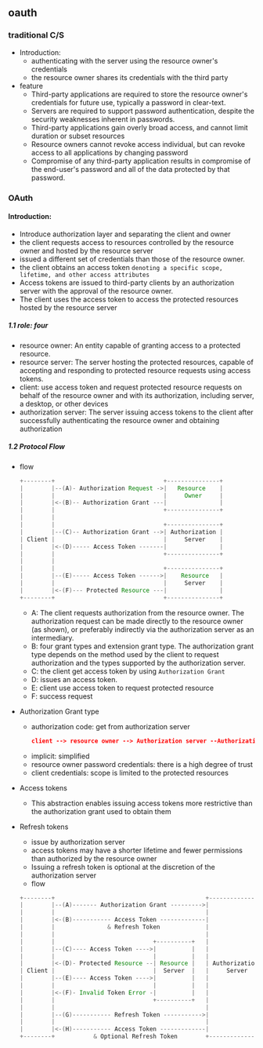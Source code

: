 ## oauth

### traditional C/S

- Introduction:
  - authenticating with the server using the resource owner's credentials
  - the resource owner shares its credentials with the third party
- feature
  - Third-party applications are required to store the resource owner's credentials for future use, typically a password in clear-text.
  - Servers are required to support password authentication, despite the security weaknesses inherent in passwords.
  - Third-party applications gain overly broad access, and cannot limit duration or subset resources
  - Resource owners cannot revoke access individual, but can revoke access to all applications by changing password
  - Compromise of any third-party application results in compromise of the end-user's password and all of the data protected by that password.

### OAuth

#### Introduction:

- Introduce authorization layer and separating the client and owner
- the client requests access to resources controlled by the resource owner and hosted by the resource server
- issued a different set of credentials than those of the resource owner.
- the client obtains an access token `denoting a specific scope, lifetime, and other access attributes`
- Access tokens are issued to third-party clients by an authorization server with the approval of the resource owner.
- The client uses the access token to access the protected resources hosted by the resource server

##### 1.1 role: four

- resource owner: An entity capable of granting access to a protected resource.
- resource server: The server hosting the protected resources, capable of accepting and responding to protected resource requests using access tokens.
- client: use access token and request protected resource requests on behalf of the resource owner and with its authorization, including server, a desktop, or other devices
- authorization server: The server issuing access tokens to the client after successfully authenticating the resource owner and obtaining authorization

##### 1.2 Protocol Flow

- flow

  ```java
  +--------+                               +---------------+
  |        |--(A)- Authorization Request ->|   Resource    |
  |        |                               |     Owner     |
  |        |<-(B)-- Authorization Grant ---|               |
  |        |                               +---------------+
  |        |
  |        |                               +---------------+
  |        |--(C)-- Authorization Grant -->| Authorization |
  | Client |                               |     Server    |
  |        |<-(D)----- Access Token -------|               |
  |        |                               +---------------+
  |        |
  |        |                               +---------------+
  |        |--(E)----- Access Token ------>|    Resource   |
  |        |                               |     Server    |
  |        |<-(F)--- Protected Resource ---|               |
  +--------+                               +---------------+
  ```

  - A: The client requests authorization from the resource owner. The authorization request can be made directly to the resource owner (as shown), or preferably indirectly via the authorization server as an intermediary.
  - B: four grant types and extension grant type. The authorization grant type depends on the method used by the client to request authorization and the types supported by the authorization server.
  - C: the client get access token by using `Authorization Grant`
  - D: issues an access token.
  - E: client use access token to request protected resource
  - F: success request

- Authorization Grant type
  - authorization code: get from authorization server
    ```json
    client --> resource owner --> Authorization server --Authorization Code-->  resource owner --> client
    ```
  - implicit: simplified
  - resource owner password credentials: there is a high degree of trust
  - client credentials: scope is limited to the protected resources

* Access tokens

  - This abstraction enables issuing access tokens more restrictive than the authorization grant used to obtain them

* Refresh tokens
  - issue by authorization server
  - access tokens may have a shorter lifetime and fewer permissions than authorized by the resource owner
  - Issuing a refresh token is optional at the discretion of the authorization server
  - flow
  ```java
  +--------+                                           +---------------+
  |        |--(A)------- Authorization Grant --------->|               |
  |        |                                           |               |
  |        |<-(B)----------- Access Token -------------|               |
  |        |               & Refresh Token             |               |
  |        |                                           |               |
  |        |                            +----------+   |               |
  |        |--(C)---- Access Token ---->|          |   |               |
  |        |                            |          |   |               |
  |        |<-(D)- Protected Resource --| Resource |   | Authorization |
  | Client |                            |  Server  |   |     Server    |
  |        |--(E)---- Access Token ---->|          |   |               |
  |        |                            |          |   |               |
  |        |<-(F)- Invalid Token Error -|          |   |               |
  |        |                            +----------+   |               |
  |        |                                           |               |
  |        |--(G)----------- Refresh Token ----------->|               |
  |        |                                           |               |
  |        |<-(H)----------- Access Token -------------|               |
  +--------+           & Optional Refresh Token        +---------------+
  ```

